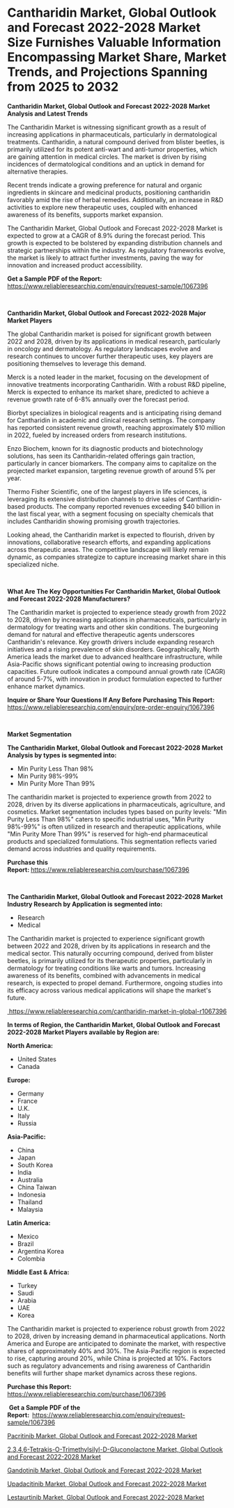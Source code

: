 <p><h1>Cantharidin Market, Global Outlook and Forecast 2022-2028 Market Size Furnishes Valuable Information Encompassing Market Share, Market Trends, and Projections Spanning from 2025 to 2032</h1></p><p><strong>Cantharidin Market, Global Outlook and Forecast 2022-2028 Market Analysis and Latest Trends</strong></p>
<p><p>The Cantharidin Market is witnessing significant growth as a result of increasing applications in pharmaceuticals, particularly in dermatological treatments. Cantharidin, a natural compound derived from blister beetles, is primarily utilized for its potent anti-wart and anti-tumor properties, which are gaining attention in medical circles. The market is driven by rising incidences of dermatological conditions and an uptick in demand for alternative therapies.</p><p>Recent trends indicate a growing preference for natural and organic ingredients in skincare and medicinal products, positioning cantharidin favorably amid the rise of herbal remedies. Additionally, an increase in R&D activities to explore new therapeutic uses, coupled with enhanced awareness of its benefits, supports market expansion.</p><p>The Cantharidin Market, Global Outlook and Forecast 2022-2028 Market is expected to grow at a CAGR of 8.9% during the forecast period. This growth is expected to be bolstered by expanding distribution channels and strategic partnerships within the industry. As regulatory frameworks evolve, the market is likely to attract further investments, paving the way for innovation and increased product accessibility.</p></p>
<p><strong>Get a Sample PDF of the Report:&nbsp;</strong> <a href="https://www.reliableresearchiq.com/enquiry/request-sample/1067396?utm_campaign=1141&utm_medium=2&utm_source=Github&utm_content=ia&utm_term=21032025&utm_id=cantharidin-market-global-outlook-and-forecast-2022-2028">https://www.reliableresearchiq.com/enquiry/request-sample/1067396</a></p>
<p>&nbsp;</p>
<p><strong>Cantharidin Market, Global Outlook and Forecast 2022-2028 Major Market Players</strong></p>
<p><p>The global Cantharidin market is poised for significant growth between 2022 and 2028, driven by its applications in medical research, particularly in oncology and dermatology. As regulatory landscapes evolve and research continues to uncover further therapeutic uses, key players are positioning themselves to leverage this demand.</p><p>Merck is a noted leader in the market, focusing on the development of innovative treatments incorporating Cantharidin. With a robust R&D pipeline, Merck is expected to enhance its market share, predicted to achieve a revenue growth rate of 6-8% annually over the forecast period.</p><p>Biorbyt specializes in biological reagents and is anticipating rising demand for Cantharidin in academic and clinical research settings. The company has reported consistent revenue growth, reaching approximately $10 million in 2022, fueled by increased orders from research institutions.</p><p>Enzo Biochem, known for its diagnostic products and biotechnology solutions, has seen its Cantharidin-related offerings gain traction, particularly in cancer biomarkers. The company aims to capitalize on the projected market expansion, targeting revenue growth of around 5% per year.</p><p>Thermo Fisher Scientific, one of the largest players in life sciences, is leveraging its extensive distribution channels to drive sales of Cantharidin-based products. The company reported revenues exceeding $40 billion in the last fiscal year, with a segment focusing on specialty chemicals that includes Cantharidin showing promising growth trajectories.</p><p>Looking ahead, the Cantharidin market is expected to flourish, driven by innovations, collaborative research efforts, and expanding applications across therapeutic areas. The competitive landscape will likely remain dynamic, as companies strategize to capture increasing market share in this specialized niche.</p></p>
<p>&nbsp;</p>
<p><strong>What Are The Key Opportunities For Cantharidin Market, Global Outlook and Forecast 2022-2028 Manufacturers?</strong></p>
<p><p>The Cantharidin market is projected to experience steady growth from 2022 to 2028, driven by increasing applications in pharmaceuticals, particularly in dermatology for treating warts and other skin conditions. The burgeoning demand for natural and effective therapeutic agents underscores Cantharidin's relevance. Key growth drivers include expanding research initiatives and a rising prevalence of skin disorders. Geographically, North America leads the market due to advanced healthcare infrastructure, while Asia-Pacific shows significant potential owing to increasing production capacities. Future outlook indicates a compound annual growth rate (CAGR) of around 5-7%, with innovation in product formulation expected to further enhance market dynamics.</p></p>
<p><strong>Inquire or Share Your Questions If Any Before Purchasing This Report:</strong> <a href="https://www.reliableresearchiq.com/enquiry/pre-order-enquiry/1067396?utm_campaign=1141&utm_medium=2&utm_source=Github&utm_content=ia&utm_term=21032025&utm_id=cantharidin-market-global-outlook-and-forecast-2022-2028">https://www.reliableresearchiq.com/enquiry/pre-order-enquiry/1067396</a></p>
<p>&nbsp;</p>
<p><strong>Market Segmentation</strong></p>
<p><strong>The Cantharidin Market, Global Outlook and Forecast 2022-2028 Market Analysis by types is segmented into:</strong></p>
<p><ul><li>Min Purity Less Than 98%</li><li>Min Purity 98%-99%</li><li>Min Purity More Than 99%</li></ul></p>
<p><p>The cantharidin market is projected to experience growth from 2022 to 2028, driven by its diverse applications in pharmaceuticals, agriculture, and cosmetics. Market segmentation includes types based on purity levels: "Min Purity Less Than 98%" caters to specific industrial uses, "Min Purity 98%-99%" is often utilized in research and therapeutic applications, while "Min Purity More Than 99%" is reserved for high-end pharmaceutical products and specialized formulations. This segmentation reflects varied demand across industries and quality requirements.</p></p>
<p><strong>Purchase this Report:&nbsp;</strong><a href="https://www.reliableresearchiq.com/purchase/1067396?utm_campaign=1141&utm_medium=2&utm_source=Github&utm_content=ia&utm_term=21032025&utm_id=cantharidin-market-global-outlook-and-forecast-2022-2028">https://www.reliableresearchiq.com/purchase/1067396</a></p>
<p>&nbsp;</p>
<p><strong>The Cantharidin Market, Global Outlook and Forecast 2022-2028 Market Industry Research by Application is segmented into:</strong></p>
<p><ul><li>Research</li><li>Medical</li></ul></p>
<p><p>The Cantharidin market is projected to experience significant growth between 2022 and 2028, driven by its applications in research and the medical sector. This naturally occurring compound, derived from blister beetles, is primarily utilized for its therapeutic properties, particularly in dermatology for treating conditions like warts and tumors. Increasing awareness of its benefits, combined with advancements in medical research, is expected to propel demand. Furthermore, ongoing studies into its efficacy across various medical applications will shape the market's future.</p></p>
<p><a href="https://www.reliableresearchiq.com/cantharidin-market-in-global-r1067396?utm_campaign=1141&utm_medium=2&utm_source=Github&utm_content=ia&utm_term=21032025&utm_id=cantharidin-market-global-outlook-and-forecast-2022-2028">&nbsp;https://www.reliableresearchiq.com/cantharidin-market-in-global-r1067396</a></p>
<p><strong>In terms of Region, the Cantharidin Market, Global Outlook and Forecast 2022-2028 Market Players available by Region are:</strong></p>
<p>
    <p> <strong> North America: </strong>
        <ul>
            <li>United States</li>
            <li>Canada</li>
        </ul>
        </p> 
    <p> <strong> Europe: </strong>
        <ul>
            <li>Germany</li>
            <li>France</li>
            <li>U.K.</li>
            <li>Italy</li>
            <li>Russia</li>
        </ul>
        </p> 
    <p> <strong> Asia-Pacific: </strong>
        <ul>
            <li>China</li>
            <li>Japan</li>
            <li>South Korea</li>
            <li>India</li>
            <li>Australia</li>
            <li>China Taiwan</li>
            <li>Indonesia</li>
            <li>Thailand</li>
            <li>Malaysia</li>
        </ul>
        </p> 
    <p> <strong> Latin America: </strong>
        <ul>
            <li>Mexico</li>
            <li>Brazil</li>
            <li>Argentina Korea</li>
            <li>Colombia</li>
        </ul>
        </p> 
    <p> <strong> Middle East & Africa: </strong>
        <ul>
            <li>Turkey</li>
            <li>Saudi</li>
            <li>Arabia</li>
            <li>UAE</li>
            <li>Korea</li>
        </ul>
    </p>
    </p>
<p><p>The Cantharidin market is projected to experience robust growth from 2022 to 2028, driven by increasing demand in pharmaceutical applications. North America and Europe are anticipated to dominate the market, with respective shares of approximately 40% and 30%. The Asia-Pacific region is expected to rise, capturing around 20%, while China is projected at 10%. Factors such as regulatory advancements and rising awareness of Cantharidin benefits will further shape market dynamics across these regions.</p></p>
<p><strong>Purchase this Report: </strong><a href="https://www.reliableresearchiq.com/purchase/1067396?utm_campaign=1141&utm_medium=2&utm_source=Github&utm_content=ia&utm_term=21032025&utm_id=cantharidin-market-global-outlook-and-forecast-2022-2028">https://www.reliableresearchiq.com/purchase/1067396</a></p>
<p>&nbsp;<strong>Get a Sample PDF of the Report:&nbsp;&nbsp;</strong><a href="https://www.reliableresearchiq.com/enquiry/request-sample/1067396?utm_campaign=1141&utm_medium=2&utm_source=Github&utm_content=ia&utm_term=21032025&utm_id=cantharidin-market-global-outlook-and-forecast-2022-2028">https://www.reliableresearchiq.com/enquiry/request-sample/1067396</a></p>
<p><strong></strong></p>
<p><p><a href="https://github.com/qianyateina/Market-Research-Report-List-1/blob/main/pacritinib-market-global-outlook-and-forecast-2022-2028-market.md?utm_campaign=1141&utm_medium=2&utm_source=Github&utm_content=ia&utm_term=21032025&utm_id=cantharidin-market-global-outlook-and-forecast-2022-2028">Pacritinib Market, Global Outlook and Forecast 2022-2028 Market</a></p><p><a href="https://github.com/jensanohishi/Market-Research-Report-List-1/blob/main/2346-tetrakis-o-trimethylsilyl-d-gluconolactone-market-global-outlook-and-forecast-2022-2028-market.md?utm_campaign=1141&utm_medium=2&utm_source=Github&utm_content=ia&utm_term=21032025&utm_id=cantharidin-market-global-outlook-and-forecast-2022-2028">2,3,4,6-Tetrakis-O-Trimethylsilyl-D-Gluconolactone Market, Global Outlook and Forecast 2022-2028 Market</a></p><p><a href="https://github.com/kavechoxo/Market-Research-Report-List-1/blob/main/gandotinib-market-global-outlook-and-forecast-2022-2028-market.md?utm_campaign=1141&utm_medium=2&utm_source=Github&utm_content=ia&utm_term=21032025&utm_id=cantharidin-market-global-outlook-and-forecast-2022-2028">Gandotinib Market, Global Outlook and Forecast 2022-2028 Market</a></p><p><a href="https://github.com/ebalabenoot/Market-Research-Report-List-1/blob/main/upadacitinib-market-global-outlook-and-forecast-2022-2028-market.md?utm_campaign=1141&utm_medium=2&utm_source=Github&utm_content=ia&utm_term=21032025&utm_id=cantharidin-market-global-outlook-and-forecast-2022-2028">Upadacitinib Market, Global Outlook and Forecast 2022-2028 Market</a></p><p><a href="https://github.com/gavalegeyndt26/Market-Research-Report-List-1/blob/main/lestaurtinib-market-global-outlook-and-forecast-2022-2028-market.md?utm_campaign=1141&utm_medium=2&utm_source=Github&utm_content=ia&utm_term=21032025&utm_id=cantharidin-market-global-outlook-and-forecast-2022-2028">Lestaurtinib Market, Global Outlook and Forecast 2022-2028 Market</a></p></p>